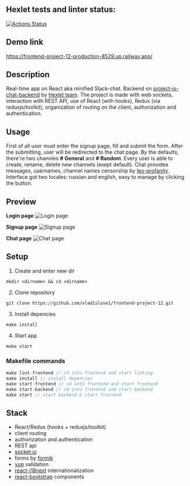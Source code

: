 ## Hexlet tests and linter status:

[![Actions Status](https://github.com/vlad1slove1/frontend-project-12/workflows/hexlet-check/badge.svg)](https://github.com/vlad1slove1/frontend-project-12/actions)

## Demo link

<https://frontend-project-12-production-8529.up.railway.app/>

## Description

Real-time app on React aka minified Slack-chat. Backend on [project-js-chat-backend](https://github.com/hexlet-components/project-js-chat-backend) by [Hexlet team](https://ru.hexlet.io). The project is made with web sockets, interaction with REST API, use of React (with hooks), Redux (via reduxjs/toolkit), organization of routing on the client, authorization and authentication.

## Usage

First of all user must enter the signup page, fill and submit the form. After the submitting, user will be redirected to the chat page. By the defaults, there're two channles **# General** and **# Random**. Every user is able to create, rename, delete new channels (exept default). Chat provides messages, usernames, channel names censorship by [leo-profanity](https://github.com/jojoee/leo-profanity). Interface got two locales: russian and english, easy to manage by clicking the button.

## Preview

**Login page**
![Login page](https://drive.google.com/uc?id=1y9JT_difK6eut-oMB3G_oxbZRlQxUE31)

**Signup page**
![Signup page](https://drive.google.com/uc?id=1c_ZmghanrzYv_tXypz8LJCZyM-XdOUEM)

**Chat page**
![Chat page](https://drive.google.com/uc?id=1rD6HIGIZ85I9Zo1MhSb9SpdKv-UuXSc0)

## Setup

1) Create and enter new dir
```
mkdir <dirname> && cd <dirname>
``` 

2) Clone repository
```
git clone https://github.com/vlad1slove1/frontend-project-12.git
```

3) Install depencies
```
make install
```

4) Start app
```
make start
```

### Makefile commands

```javascript
make lint-frontend // cd into frontend and start linting
make install // install depencies
make start-frontend // cd into frontend and start frontend
make start-backend // cd into frontend and start backend
make start // start backend & start frontend
```

## Stack

- React/Redux (hooks + reduxjs/toolkit)
- client routing
- authorization and authentication
- REST api
- [socket.io](https://socket.io/)
- forms by [formik](https://formik.org)
- [yup](https://github.com/jquense/yup) validation
- [react-i18next](https://react.i18next.com/) internationalization
- [react-bootstrap](https://react-bootstrap.github.io/) components
